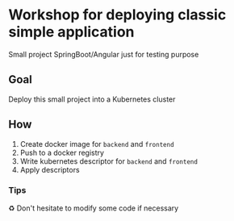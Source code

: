# Workshop for deploying classic simple application

Small project SpringBoot/Angular just for testing purpose

## Goal

Deploy this small project into a Kubernetes cluster

## How

1. Create docker image for `backend` and `frontend` 
2. Push to a docker registry
3. Write kubernetes descriptor for `backend` and `frontend`
4. Apply descriptors

### Tips

♻ Don't hesitate to modify some code if necessary

